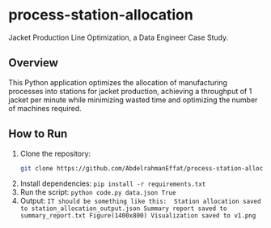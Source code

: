 # process-station-allocation
Jacket Production Line Optimization, a Data Engineer Case Study.

## Overview
This Python application optimizes the allocation of manufacturing processes into stations for jacket production, achieving a throughput of 1 jacket per minute while minimizing wasted time and optimizing the number of machines required.

## How to Run
1. Clone the repository:
   ```bash
   git clone https://github.com/AbdelrahmanEffat/process-station-allocation.git

2. Install dependencies:
  ``` pip install -r requirements.txt ```
3. Run the script:
  ``` python code.py data.json True ```
4. Output:
  ``` IT should be something like this:  Station allocation saved to station_allocation_output.json Summary report saved to summary_report.txt Figure(1400x800) Visualization saved to v1.png ```
